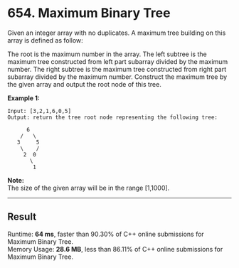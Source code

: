 # 654. Maximum Binary Tree

Given an integer array with no duplicates. A maximum tree building on this array is defined as follow:  

The root is the maximum number in the array.
The left subtree is the maximum tree constructed from left part subarray divided by the maximum number.
The right subtree is the maximum tree constructed from right part subarray divided by the maximum number.
Construct the maximum tree by the given array and output the root node of this tree.  

**Example 1:**  

    Input: [3,2,1,6,0,5]
    Output: return the tree root node representing the following tree:
    
          6
        /   \
       3     5
        \    / 
         2  0   
           \
            1

**Note:**  
The size of the given array will be in the range [1,1000].

---
## Result  

Runtime: **64 ms**, faster than 90.30% of C++ online submissions for Maximum Binary Tree.  
Memory Usage: **28.6 MB**, less than 86.11% of C++ online submissions for Maximum Binary Tree.
